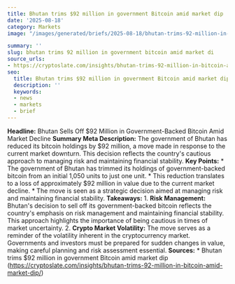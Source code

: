 ```yaml
---
title: Bhutan trims $92 million in government Bitcoin amid market dip
date: '2025-08-18'
category: Markets
image: "/images/generated/briefs/2025-08-18/bhutan-trims-92-million-in-government-bitcoin-amid-market-di.svg"

summary: ''
slug: bhutan trims 92 million in government bitcoin amid market di
source_urls:
- https://cryptoslate.com/insights/bhutan-trims-92-million-in-bitcoin-amid-market-dip/
seo:
  title: Bhutan trims $92 million in government Bitcoin amid market dip | Hash n Hedge
  description: ''
  keywords:
  - news
  - markets
  - brief
---
```


**Headline:** Bhutan Sells Off $92 Million in Government-Backed Bitcoin Amid Market Decline  **Summary Meta Description:** The government of Bhutan has reduced its bitcoin holdings by $92 million, a move made in response to the current market downturn. This decision reflects the country's cautious approach to managing risk and maintaining financial stability.  **Key Points:**  * The government of Bhutan has trimmed its holdings of government-backed bitcoin from an initial 1,050 units to just one unit. * This reduction translates to a loss of approximately $92 million in value due to the current market decline. * The move is seen as a strategic decision aimed at managing risk and maintaining financial stability.  **Takeaways:**  1. **Risk Management:** Bhutan's decision to sell off its government-backed bitcoin reflects the country's emphasis on risk management and maintaining financial stability. This approach highlights the importance of being cautious in times of market uncertainty. 2. **Crypto Market Volatility:** The move serves as a reminder of the volatility inherent in the cryptocurrency market. Governments and investors must be prepared for sudden changes in value, making careful planning and risk assessment essential.  **Sources:**  * Bhutan trims $92 million in government Bitcoin amid market dip (https://cryptoslate.com/insights/bhutan-trims-92-million-in-bitcoin-amid-market-dip/) 
